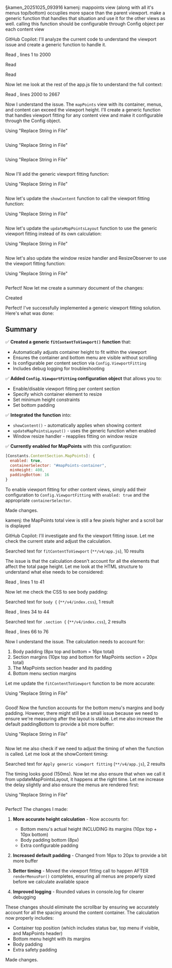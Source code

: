 §kamen_20251025_093916
kamenj:  mappoints view (along with all it's menus top/bottom) occuplies more space than the parent viewport. make a generic function that handles that situation and use it for the other views as well. calling this function should be configurable through Config object per each content view

GitHub Copilot: I'll analyze the current code to understand the viewport issue and create a generic function to handle it. 

Read [](file:///c%3A/my.desktop/projects/.mind.maps/main/software/dani/maps/tests/html/FindCoins/SimpleLoginSite/v4/app.js#1-1), lines 1 to 2000

Read [](file:///c%3A/my.desktop/projects/.mind.maps/main/software/dani/maps/tests/html/FindCoins/SimpleLoginSite/v4/index.html)

Read [](file:///c%3A/my.desktop/projects/.mind.maps/main/software/dani/maps/tests/html/FindCoins/SimpleLoginSite/v4/index.css)

Now let me look at the rest of the app.js file to understand the full context: 

Read [](file:///c%3A/my.desktop/projects/.mind.maps/main/software/dani/maps/tests/html/FindCoins/SimpleLoginSite/v4/app.js#2000-2000), lines 2000 to 2667

Now I understand the issue. The `mapPoints` view with its container, menus, and content can exceed the viewport height. I'll create a generic function that handles viewport fitting for any content view and make it configurable through the Config object. 

Using "Replace String in File"


```

```


Using "Replace String in File"


```

```


Using "Replace String in File"


```

```
Now I'll add the generic viewport fitting function: 

Using "Replace String in File"


```

```
Now let's update the `showContent` function to call the viewport fitting function: 

Using "Replace String in File"


```

```
Now let's update the `updateMapPointsLayout` function to use the generic viewport fitting instead of its own calculation: 

Using "Replace String in File"


```

```
Now let's also update the window resize handler and ResizeObserver to use the viewport fitting function: 

Using "Replace String in File"


```

```
Perfect! Now let me create a summary document of the changes: 

Created [](file:///c%3A/my.desktop/projects/.mind.maps/main/software/dani/maps/tests/html/FindCoins/SimpleLoginSite/v4/ai-chats/%C2%A7kamen_20251025_viewport_fitting.md)

Perfect! I've successfully implemented a generic viewport fitting solution. Here's what was done:

## Summary

✅ **Created a generic `fitContentToViewport()` function** that:
- Automatically adjusts container height to fit within the viewport
- Ensures the container and bottom menu are visible without scrolling
- Is configurable per content section via `Config.ViewportFitting`
- Includes debug logging for troubleshooting

✅ **Added `Config.ViewportFitting` configuration object** that allows you to:
- Enable/disable viewport fitting per content section
- Specify which container element to resize
- Set minimum height constraints
- Set bottom padding

✅ **Integrated the function** into:
- `showContent()` - automatically applies when showing content
- `updateMapPointsLayout()` - uses the generic function when enabled
- Window resize handler - reapplies fitting on window resize

✅ **Currently enabled for MapPoints** with this configuration:
```javascript
[Constants.ContentSection.MapPoints]: { 
  enabled: true,
  containerSelector: "#mapPoints-container",
  minHeight: 400,
  paddingBottom: 16
}
```

To enable viewport fitting for other content views, simply add their configuration to `Config.ViewportFitting` with `enabled: true` and the appropriate `containerSelector`.

Made changes.

kamenj: the MapPoints total view is still a few pixels higher and a scroll bar is displayed

GitHub Copilot: I'll investigate and fix the viewport fitting issue. Let me check the current state and adjust the calculation. 

Searched text for `fitContentToViewport` (`**/v4/app.js`), 10 results

The issue is that the calculation doesn't account for all the elements that affect the total page height. Let me look at the HTML structure to understand what else needs to be considered: 

Read [](file:///c%3A/my.desktop/projects/.mind.maps/main/software/dani/maps/tests/html/FindCoins/SimpleLoginSite/v4/index.html#1-1), lines 1 to 41

Now let me check the CSS to see body padding: 

Searched text for `body {` (`**/v4/index.css`), 1 result

Read [](file:///c%3A/my.desktop/projects/.mind.maps/main/software/dani/maps/tests/html/FindCoins/SimpleLoginSite/v4/index.css#34-34), lines 34 to 44

Searched text for `.section {` (`**/v4/index.css`), 2 results

Read [](file:///c%3A/my.desktop/projects/.mind.maps/main/software/dani/maps/tests/html/FindCoins/SimpleLoginSite/v4/index.css#66-66), lines 66 to 76

Now I understand the issue. The calculation needs to account for:
1. Body padding (8px top and bottom = 16px total)
2. Section margins (10px top and bottom for MapPoints section = 20px total)
3. The MapPoints section header and its padding
4. Bottom menu section margins

Let me update the `fitContentToViewport` function to be more accurate: 

Using "Replace String in File"


```

```
Good! Now the function accounts for the bottom menu's margins and body padding. However, there might still be a small issue because we need to ensure we're measuring after the layout is stable. Let me also increase the default paddingBottom to provide a bit more buffer: 

Using "Replace String in File"


```

```
Now let me also check if we need to adjust the timing of when the function is called. Let me look at the showContent timing: 

Searched text for `Apply generic viewport fitting` (`**/v4/app.js`), 2 results

The timing looks good (150ms). Now let me also ensure that when we call it from updateMapPointsLayout, it happens at the right time. Let me increase the delay slightly and also ensure the menus are rendered first: 

Using "Replace String in File"


```

```
Perfect! The changes I made:

1. **More accurate height calculation** - Now accounts for:
   - Bottom menu's actual height INCLUDING its margins (10px top + 10px bottom)
   - Body padding bottom (8px)
   - Extra configurable padding

2. **Increased default padding** - Changed from 16px to 20px to provide a bit more buffer

3. **Better timing** - Moved the viewport fitting call to happen AFTER `renderMenusFor()` completes, ensuring all menus are properly sized before we calculate available space

4. **Improved logging** - Rounded values in console.log for clearer debugging

These changes should eliminate the scrollbar by ensuring we accurately account for all the spacing around the content container. The calculation now properly includes:
- Container top position (which includes status bar, top menu if visible, and MapPoints header)
- Bottom menu height with its margins
- Body padding
- Extra safety padding

Made changes.